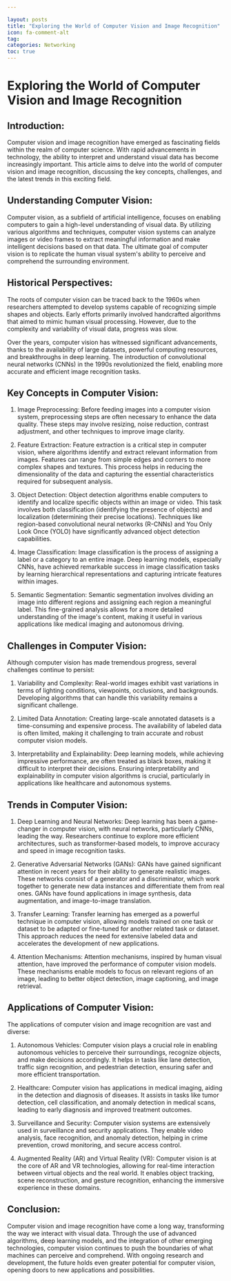 ```yaml
---

layout: posts
title: "Exploring the World of Computer Vision and Image Recognition"
icon: fa-comment-alt
tag:      
categories: Networking
toc: true
---
```




# Exploring the World of Computer Vision and Image Recognition

## Introduction:

Computer vision and image recognition have emerged as fascinating fields within the realm of computer science. With rapid advancements in technology, the ability to interpret and understand visual data has become increasingly important. This article aims to delve into the world of computer vision and image recognition, discussing the key concepts, challenges, and the latest trends in this exciting field.

## Understanding Computer Vision:

Computer vision, as a subfield of artificial intelligence, focuses on enabling computers to gain a high-level understanding of visual data. By utilizing various algorithms and techniques, computer vision systems can analyze images or video frames to extract meaningful information and make intelligent decisions based on that data. The ultimate goal of computer vision is to replicate the human visual system's ability to perceive and comprehend the surrounding environment.

## Historical Perspectives:

The roots of computer vision can be traced back to the 1960s when researchers attempted to develop systems capable of recognizing simple shapes and objects. Early efforts primarily involved handcrafted algorithms that aimed to mimic human visual processing. However, due to the complexity and variability of visual data, progress was slow.

Over the years, computer vision has witnessed significant advancements, thanks to the availability of large datasets, powerful computing resources, and breakthroughs in deep learning. The introduction of convolutional neural networks (CNNs) in the 1990s revolutionized the field, enabling more accurate and efficient image recognition tasks.

## Key Concepts in Computer Vision:

1. Image Preprocessing: Before feeding images into a computer vision system, preprocessing steps are often necessary to enhance the data quality. These steps may involve resizing, noise reduction, contrast adjustment, and other techniques to improve image clarity.

2. Feature Extraction: Feature extraction is a critical step in computer vision, where algorithms identify and extract relevant information from images. Features can range from simple edges and corners to more complex shapes and textures. This process helps in reducing the dimensionality of the data and capturing the essential characteristics required for subsequent analysis.

3. Object Detection: Object detection algorithms enable computers to identify and localize specific objects within an image or video. This task involves both classification (identifying the presence of objects) and localization (determining their precise locations). Techniques like region-based convolutional neural networks (R-CNNs) and You Only Look Once (YOLO) have significantly advanced object detection capabilities.

4. Image Classification: Image classification is the process of assigning a label or a category to an entire image. Deep learning models, especially CNNs, have achieved remarkable success in image classification tasks by learning hierarchical representations and capturing intricate features within images.

5. Semantic Segmentation: Semantic segmentation involves dividing an image into different regions and assigning each region a meaningful label. This fine-grained analysis allows for a more detailed understanding of the image's content, making it useful in various applications like medical imaging and autonomous driving.

## Challenges in Computer Vision:

Although computer vision has made tremendous progress, several challenges continue to persist:

1. Variability and Complexity: Real-world images exhibit vast variations in terms of lighting conditions, viewpoints, occlusions, and backgrounds. Developing algorithms that can handle this variability remains a significant challenge.

2. Limited Data Annotation: Creating large-scale annotated datasets is a time-consuming and expensive process. The availability of labeled data is often limited, making it challenging to train accurate and robust computer vision models.

3. Interpretability and Explainability: Deep learning models, while achieving impressive performance, are often treated as black boxes, making it difficult to interpret their decisions. Ensuring interpretability and explainability in computer vision algorithms is crucial, particularly in applications like healthcare and autonomous systems.

## Trends in Computer Vision:

1. Deep Learning and Neural Networks: Deep learning has been a game-changer in computer vision, with neural networks, particularly CNNs, leading the way. Researchers continue to explore more efficient architectures, such as transformer-based models, to improve accuracy and speed in image recognition tasks.

2. Generative Adversarial Networks (GANs): GANs have gained significant attention in recent years for their ability to generate realistic images. These networks consist of a generator and a discriminator, which work together to generate new data instances and differentiate them from real ones. GANs have found applications in image synthesis, data augmentation, and image-to-image translation.

3. Transfer Learning: Transfer learning has emerged as a powerful technique in computer vision, allowing models trained on one task or dataset to be adapted or fine-tuned for another related task or dataset. This approach reduces the need for extensive labeled data and accelerates the development of new applications.

4. Attention Mechanisms: Attention mechanisms, inspired by human visual attention, have improved the performance of computer vision models. These mechanisms enable models to focus on relevant regions of an image, leading to better object detection, image captioning, and image retrieval.

## Applications of Computer Vision:

The applications of computer vision and image recognition are vast and diverse:

1. Autonomous Vehicles: Computer vision plays a crucial role in enabling autonomous vehicles to perceive their surroundings, recognize objects, and make decisions accordingly. It helps in tasks like lane detection, traffic sign recognition, and pedestrian detection, ensuring safer and more efficient transportation.

2. Healthcare: Computer vision has applications in medical imaging, aiding in the detection and diagnosis of diseases. It assists in tasks like tumor detection, cell classification, and anomaly detection in medical scans, leading to early diagnosis and improved treatment outcomes.

3. Surveillance and Security: Computer vision systems are extensively used in surveillance and security applications. They enable video analysis, face recognition, and anomaly detection, helping in crime prevention, crowd monitoring, and secure access control.

4. Augmented Reality (AR) and Virtual Reality (VR): Computer vision is at the core of AR and VR technologies, allowing for real-time interaction between virtual objects and the real world. It enables object tracking, scene reconstruction, and gesture recognition, enhancing the immersive experience in these domains.

## Conclusion:

Computer vision and image recognition have come a long way, transforming the way we interact with visual data. Through the use of advanced algorithms, deep learning models, and the integration of other emerging technologies, computer vision continues to push the boundaries of what machines can perceive and comprehend. With ongoing research and development, the future holds even greater potential for computer vision, opening doors to new applications and possibilities.